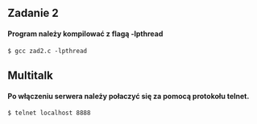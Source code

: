 ## Zadanie 2
#### Program należy kompilować z flagą -lpthread

```Shell
$ gcc zad2.c -lpthread
```

## Multitalk
#### Po włączeniu serwera należy połaczyć się za pomocą protokołu telnet.

```Shell
$ telnet localhost 8888
```
